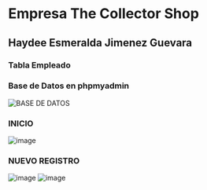 # Empresa The Collector Shop
## Haydee Esmeralda Jimenez Guevara
### Tabla Empleado
### Base de Datos en phpmyadmin 
![BASE DE DATOS](https://github.com/HEJimGuev/UIII-Act-1-MVC-JimenezH---The-Collector-Shop/assets/143548108/1c06b046-55a4-41bb-99fd-0ec00dde28ad)
### INICIO
![image](https://github.com/HEJimGuev/UIII-Act-1-MVC-JimenezH---The-Collector-Shop/assets/143548108/7ef60ce6-33ce-4ae8-bf5b-75a2785bc9a4)
### NUEVO REGISTRO
![image](https://github.com/HEJimGuev/UIII-Act-1-MVC-JimenezH---The-Collector-Shop/assets/143548108/204e9dfb-38e1-4972-a16a-d2c893f635fc)
![image](https://github.com/HEJimGuev/UIII-Act-1-MVC-JimenezH---The-Collector-Shop/assets/143548108/98121ec0-c9e5-422a-be01-c456776acaa3)





